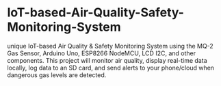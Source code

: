 # IoT-based-Air-Quality-Safety-Monitoring-System
 unique IoT-based Air Quality &amp; Safety Monitoring System using the MQ-2 Gas Sensor, Arduino Uno, ESP8266 NodeMCU, LCD I2C, and other components. This project will monitor air quality, display real-time data locally, log data to an SD card, and send alerts to your phone/cloud when dangerous gas levels are detected.
